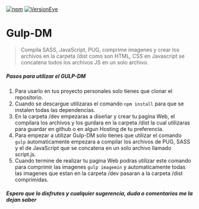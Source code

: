 
[![npm](https://img.shields.io/npm/v/npm.svg?style=plastic)]([![VersionEye](https://img.shields.io/versioneye/d/ruby/rails.svg?style=plastic)](https://github.com/dreidyy/Gulp-DM)) [![VersionEye](https://img.shields.io/versioneye/d/ruby/rails.svg?style=plastic)](https://github.com/dreidyy/Gulp-DM/)


# Gulp-DM

> Compila SASS, JavaScript, PUG, comprime imagenes y crear los archivos en la carpeta /dist como son HTML, CSS en Javascript se concatena todos los archivos JS en un solo archivo.

##### Pasos para utilizar el GULP-DM

1. Para usarlo en tus proyecto personales solo tienes que clonar el repositorio.
2. Cuando se descargue utilizaras el comando `npm install` para que se instalen todas las dependencias.
3. En la carpeta /dev empezaras a diseñar y crear tu pagina Web, el compilara los archivos y los gurdara en la carpeta /dist la cual utilizaras para guardar en github o en algun Hosting de tu preferencia.
4. Para empezar a utilizar Gulp-DM solo tienes que utilizar el comando `gulp` automaticamente empezara a compilar los archivos  de PUG, SASS y el de JavaScript que se concatena en un solo archivo llamado script.js.
5. Cuando termine de realizar tu pagina Web podras utilizar este comando para comprimir las imagenes `gulp imagemin` y automaticamente todas las imagenes que estan en la carpeta /dev pasaran a la carpeta /dist comprimidas.


##### Espero que lo disfrutes y cualquier sugerencia, duda o comentarios me la dejan saber
